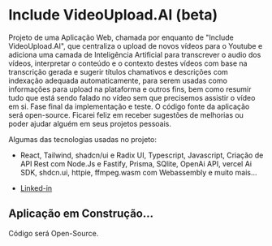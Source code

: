 # Include VideoUpload.AI (beta)

Projeto de uma Aplicação Web, chamada por enquanto de "Include VideoUpload.AI", que centraliza o upload de novos vídeos para o Youtube e adiciona uma camada de Inteligência Artificial para transcrever o audio dos vídeos, interpretar o conteúdo e o contexto destes vídeos com base na transcrição gerada e sugerir títulos chamativos e descrições com indexação adequada automaticamente, para serem usadas como informações para upload na plataforma e outros fins, bem como resumir tudo que está sendo falado no vídeo sem que precisemos assistir o vídeo em si. Fase final da implementação e teste. O código fonte da aplicação será open-source. Ficarei feliz em receber sugestões de melhorias ou poder ajudar alguém em seus projetos pessoais.

Algumas das tecnologias usadas no projeto:

- React, Tailwind, shadcn/ui e Radix UI, Typescript, Javascript, Criação de API Rest com Node.Js e Fastify, Prisma, SQlite, OpenAi API, vercel Ai SDK, shdcn.ui, httpie, ffmpeg.wasm com Webassembly e muito mais...

- [Linked-in](https://www.linkedin.com/in/bruno-rick-oliveira/) 

## Aplicação em Construção...

Código será Open-Source.
